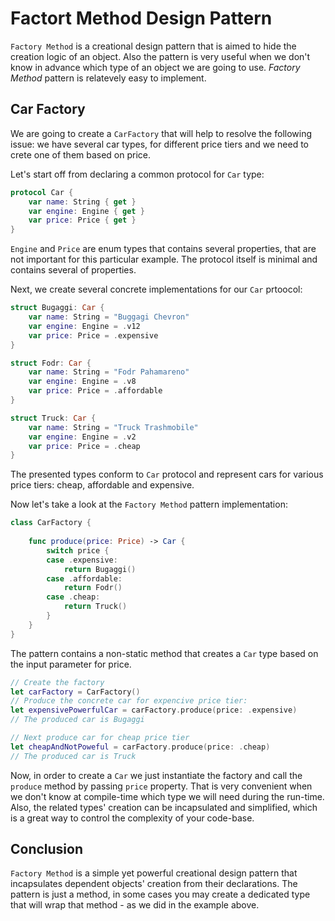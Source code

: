 # Factort Method Design Pattern
`Factory Method` is a creational design pattern that is aimed to hide the creation logic of an object. Also the pattern is very useful when we don't know in advance which type of an object we are going to use. *Factory Method* pattern is relatevely easy to implement.

## Car Factory
We are going to create a `CarFactory` that will help to resolve the following issue: we have several car types, for different price tiers and we need to crete one of them based on price. 

Let's start off from declaring a common protocol for `Car` type:

```swift
protocol Car {
    var name: String { get }
    var engine: Engine { get }
    var price: Price { get }
}
```
`Engine` and `Price` are enum types that contains several properties, that are not important for this particular example. The protocol itself is minimal and contains several of properties.

Next, we create several concrete implementations for our `Car` prtoocol:

```swift
struct Bugaggi: Car {
    var name: String = "Buggagi Chevron"
    var engine: Engine = .v12
    var price: Price = .expensive
}

struct Fodr: Car {
    var name: String = "Fodr Pahamareno"
    var engine: Engine = .v8
    var price: Price = .affordable
}

struct Truck: Car {
    var name: String = "Truck Trashmobile"
    var engine: Engine = .v2
    var price: Price = .cheap
}
```

The presented types conform to `Car` protocol and represent cars for various price tiers: cheap, affordable and expensive.

Now let's take a look at the `Factory Method` pattern implementation:

```swift
class CarFactory {
    
    func produce(price: Price) -> Car {
        switch price {
        case .expensive:
            return Bugaggi()
        case .affordable:
            return Fodr()
        case .cheap:
            return Truck()
        }
    }
}
```
The pattern contains a non-static method that creates a `Car` type based on the input parameter for price. 

```swift
// Create the factory
let carFactory = CarFactory()
// Produce the concrete car for expencive price tier:
let expensivePowerfulCar = carFactory.produce(price: .expensive)
// The produced car is Bugaggi

// Next produce car for cheap price tier
let cheapAndNotPoweful = carFactory.produce(price: .cheap)
// The produced car is Truck
```
Now, in order to create a `Car` we just instantiate the factory and call the `produce` method by passing `price` property. That is very convenient when we don't know at compile-time which type we will need during the run-time. Also, the related types' creation can be incapsulated and simplified, which is a great way to control the complexity of your code-base.

## Conclusion
`Factory Method` is a simple yet powerful creational design pattern that incapsulates dependent objects' creation from their declarations. The pattern is just a method, in some cases you may create a dedicated type that will wrap that method - as we did in the example above. 